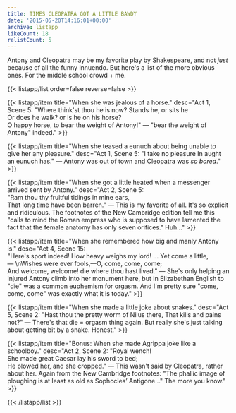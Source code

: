 ```yaml
---
title: TIMES CLEOPATRA GOT A LITTLE BAWDY
date: '2015-05-20T14:16:01+00:00'
archive: listapp
likeCount: 18
relistCount: 5
---
```


Antony and Cleopatra may be my favorite play by Shakespeare, and not *just* because of all the funny innuendo. But here's a list of the more obvious ones. For the middle school crowd + me.

{{< listapp/list order=false reverse=false >}}

   {{< listapp/item title="When she was jealous of a horse."
      desc="Act 1, Scene 5: \"Where think'st thou he is now? Stands he, or sits he Or does he walk? or is he on his horse? O happy horse, to bear the weight of Antony!\" — \"bear the weight of Antony\" indeed." >}}

   {{< listapp/item title="When she teased a eunuch about being unable to give her any pleasure."
      desc="Act 1, Scene 5: \"I take no pleasure In aught an eunuch has.\" — Antony was out of town and Cleopatra was *so bored*." >}}

   {{< listapp/item title="When she got a little heated when a messenger arrived sent by Antony."
      desc="Act 2, Scene 5: \"Ram thou thy fruitful tidings in mine ears, That long time have been barren.\" — This is my favorite of all. It's so explicit and ridiculous. The footnotes of the New Cambridge edition tell me this \"calls to mind the Roman empress who is supposed to have lamented the fact that the female anatomy has only seven orifices.\" Huh…" >}}

   {{< listapp/item title="When she remembered how big and manly Antony is."
      desc="Act 4, Scene 15: \"Here's sport indeed! How heavy weighs my lord! ... Yet come a little,— \nWishes were ever fools,—O, come, come, come; And welcome, welcome! die where thou hast lived.\" — She's only helping an injured Antony climb into her monument here, but In Elizabethan English to \"die\" was a common euphemism for orgasm. And I'm pretty sure \"come, come, come\" was exactly what it is today." >}}

   {{< listapp/item title="When she made a little joke about snakes."
      desc="Act 5, Scene 2: \"Hast thou the pretty worm of Nilus there, That kills and pains not?\" — There's that die = orgasm thing again. But really she's just talking about getting bit by a snake. Honest." >}}

   {{< listapp/item title="Bonus: When she made Agrippa joke like a schoolboy."
      desc="Act 2, Scene 2: \"Royal wench! She made great Caesar lay his sword to bed; He plowed her, and she cropped.\" — This wasn't said by Cleopatra, rather about her. Again from the New Cambridge footnotes: \"The phallic image of ploughing is at least as old as Sophocles’ Antigone…\" The more you know." >}}

{{< /listapp/list >}}
